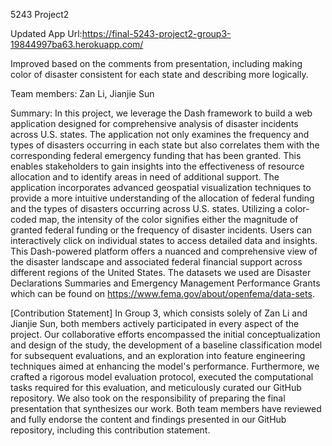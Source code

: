 5243 Project2

Updated App Url:https://final-5243-project2-group3-19844997ba63.herokuapp.com/

Improved based on the comments from presentation, including making color of disaster consistent for each state and describing more logically.

Team members: Zan Li, Jianjie Sun

Summary: In this project, we leverage the Dash framework to build a web application designed for comprehensive analysis of disaster incidents across U.S. states. The application not only examines the frequency and types of disasters occurring in each state but also correlates them with the corresponding federal emergency funding that has been granted. This enables stakeholders to gain insights into the effectiveness of resource allocation and to identify areas in need of additional support. The application incorporates advanced geospatial visualization techniques to provide a more intuitive understanding of the allocation of federal funding and the types of disasters occurring across U.S. states. Utilizing a color-coded map, the intensity of the color signifies either the magnitude of granted federal funding or the frequency of disaster incidents. Users can interactively click on individual states to access detailed data and insights. This Dash-powered platform offers a nuanced and comprehensive view of the disaster landscape and associated federal financial support across different regions of the United States. The datasets we used are Disaster Declarations Summaries and Emergency Management Performance Grants which can be found on https://www.fema.gov/about/openfema/data-sets.

[Contribution Statement] In Group 3, which consists solely of Zan Li and Jianjie Sun, both members actively participated in every aspect of the project. Our collaborative efforts encompassed the initial conceptualization and design of the study, the development of a baseline classification model for subsequent evaluations, and an exploration into feature engineering techniques aimed at enhancing the model's performance. Furthermore, we crafted a rigorous model evaluation protocol, executed the computational tasks required for this evaluation, and meticulously curated our GitHub repository. We also took on the responsibility of preparing the final presentation that synthesizes our work. Both team members have reviewed and fully endorse the content and findings presented in our GitHub repository, including this contribution statement.
